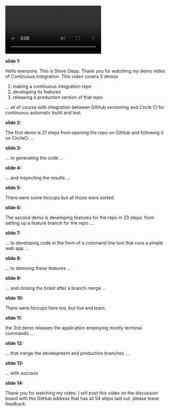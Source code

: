 ![demo](https://user-images.githubusercontent.com/38410965/111926377-feca8980-8a82-11eb-827e-fbf48b5fac74.mp4)

**slide 1:**  

Hello everyone.  This is Steve Depp.  Thank you for watching my demo video of Continuous integration.  This video covers 3 demos

1. 	making a continuous integration repo
2.	developing its features 
3.	releasing a production version of that repo

... all of course with integration between GitHub versioning and Circle CI for continuous automatic build and test.

**slide 2:**  

The first demo is 21 steps from opening the repo on GitHub and following it on CircleCi ...  

**slide 3:**  

... to generating the code ...   

**slide 4:**  

... and inspecting the results ...   

**slide 5:**  

There were some hiccups but all those were sorted.
 
**slide 6:**  

The second demo is developing features for the repo in 23 steps: from setting up a feature branch for the repo ... 

**slide 7:**  

... to developing code in the form of a command line tool that runs a simple web app ... 
 
**slide 8:**  

... to demoing these features ...

**slide 9:**  

... and closing the ticket after a branch merge ...

**slide 10:**  

There were hiccups here too, but live and learn.

**slide 11:**

the 3rd demo releases the application employing mostly terminal commands ...

**slide 12:**  

... that merge the development and production branches ...

**slide 13:**  

... with success

**slide 14:**  

Thank you for watching my video.  I will post this video on the discussion board with the GitHub address that has all 54 steps laid out.
please leave feedback.  
